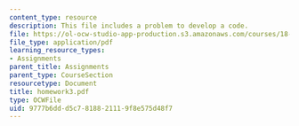 ```yaml
---
content_type: resource
description: This file includes a problem to develop a code.
file: https://ol-ocw-studio-app-production.s3.amazonaws.com/courses/18-086-mathematical-methods-for-engineers-ii-spring-2006/9777b6ddd5c7818821119f8e575d48f7_homework3.pdf
file_type: application/pdf
learning_resource_types:
- Assignments
parent_title: Assignments
parent_type: CourseSection
resourcetype: Document
title: homework3.pdf
type: OCWFile
uid: 9777b6dd-d5c7-8188-2111-9f8e575d48f7
---
```


